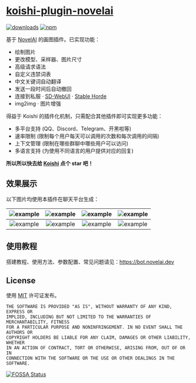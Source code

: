 # [koishi-plugin-novelai](https://bot.novelai.dev)

[![downloads](https://img.shields.io/npm/dm/koishi-plugin-novelai?style=flat-square)](https://www.npmjs.com/package/koishi-plugin-novelai)
[![npm](https://img.shields.io/npm/v/koishi-plugin-novelai?style=flat-square)](https://www.npmjs.com/package/koishi-plugin-novelai)

基于 [NovelAI](https://novelai.net/) 的画图插件。已实现功能：

- 绘制图片
- 更改模型、采样器、图片尺寸
- 高级请求语法
- 自定义违禁词表
- 中文关键词自动翻译
- 发送一段时间后自动撤回
- 连接到私服 · [SD-WebUI](https://github.com/AUTOMATIC1111/stable-diffusion-webui) · [Stable Horde](https://stablehorde.net/)
- img2img · 图片增强

得益于 Koishi 的插件化机制，只需配合其他插件即可实现更多功能：

- 多平台支持 (QQ、Discord、Telegram、开黑啦等)
- 速率限制 (限制每个用户每天可以调用的次数和每次调用的间隔)
- 上下文管理 (限制在哪些群聊中哪些用户可以访问)
- 多语言支持 (为使用不同语言的用户提供对应的回复)

**所以所以快去给 [Koishi](https://github.com/koishijs/koishi) 点个 star 吧！**

## 效果展示

以下图片均使用本插件在聊天平台生成：

| ![example](https://cdn-shiki.momobako.com:444/static/portrait/a11ty-f9drh.webp) | ![example](https://cdn-shiki.momobako.com:444/static/portrait/aaepw-4umze.webp) | ![example](https://cdn-shiki.momobako.com:444/static/portrait/ae4bk-32pk7.webp) | ![example](https://cdn-shiki.momobako.com:444/static/portrait/aoy1m-8evrd.webp) |
|:-:|:-:|:-:|:-:|
| ![example](https://cdn-shiki.momobako.com:444/static/portrait/ap8ia-2yuco.webp) | ![example](https://cdn-shiki.momobako.com:444/static/portrait/a7k8p-gba0y.webp) | ![example](https://cdn-shiki.momobako.com:444/static/portrait/a31uu-ou34k.webp) | ![example](https://cdn-shiki.momobako.com:444/static/portrait/agxe3-4mwjs.webp) |

## 使用教程

搭建教程、使用方法、参数配置、常见问题请见：<https://bot.novelai.dev>

## License

使用 [MIT](./LICENSE) 许可证发布。

```
THE SOFTWARE IS PROVIDED "AS IS", WITHOUT WARRANTY OF ANY KIND, EXPRESS OR
IMPLIED, INCLUDING BUT NOT LIMITED TO THE WARRANTIES OF MERCHANTABILITY, FITNESS
FOR A PARTICULAR PURPOSE AND NONINFRINGEMENT. IN NO EVENT SHALL THE AUTHORS OR
COPYRIGHT HOLDERS BE LIABLE FOR ANY CLAIM, DAMAGES OR OTHER LIABILITY, WHETHER
IN AN ACTION OF CONTRACT, TORT OR OTHERWISE, ARISING FROM, OUT OF OR IN
CONNECTION WITH THE SOFTWARE OR THE USE OR OTHER DEALINGS IN THE SOFTWARE.
```

[![FOSSA Status](https://app.fossa.com/api/projects/git%2Bgithub.com%2Fkoishijs%2Fnovelai-bot.svg?type=large)](https://app.fossa.com/projects/git%2Bgithub.com%2Fkoishijs%2Fnovelai-bot?ref=badge_large)
